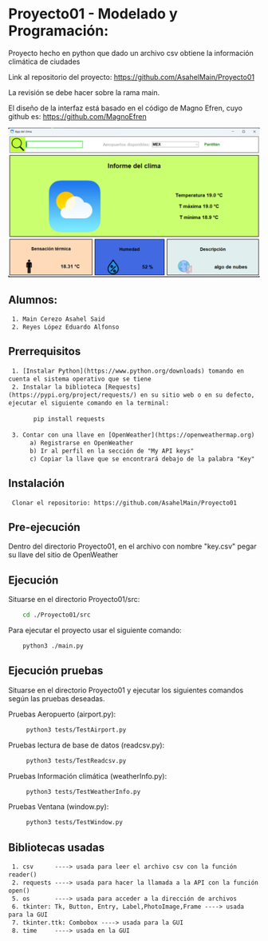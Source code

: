 # Proyecto01 - Modelado y Programación:
Proyecto hecho en python que dado un archivo csv obtiene la información climática de ciudades

Link al repositorio del proyecto: https://github.com/AsahelMain/Proyecto01

La revisión se debe hacer sobre la rama main.

El diseño de la interfaz está basado en el código de Magno Efren, cuyo github es: https://github.com/MagnoEfren

![weather-app](./src/images/weather-image.png)

## Alumnos:
     1. Main Cerezo Asahel Said 
     2. Reyes López Eduardo Alfonso 

## Prerrequisitos
     1. [Instalar Python](https://www.python.org/downloads) tomando en cuenta el sistema operativo que se tiene 
     2. Instalar la biblioteca [Requests](https://pypi.org/project/requests/) en su sitio web o en su defecto, ejecutar el siguiente comando en la terminal:

           pip install requests 

     3. Contar con una llave en [OpenWeather](https://openweathermap.org)
          a) Registrarse en OpenWeather 
          b) Ir al perfil en la sección de "My API keys"
          c) Copiar la llave que se encontrará debajo de la palabra "Key"

## Instalación
     Clonar el repositorio: https://github.com/AsahelMain/Proyecto01

## Pre-ejecución

Dentro del directorio Proyecto01, en el archivo con nombre "key.csv" pegar su llave del sitio de OpenWeather

## Ejecución

Situarse en el directorio Proyecto01/src:
```bash
    cd ./Proyecto01/src
```
Para ejecutar el proyecto usar el siguiente comando:
```bash
    python3 ./main.py
```

## Ejecución pruebas

Situarse en el directorio Proyecto01 y ejecutar los siguientes comandos según las pruebas deseadas.

Pruebas Aeropuerto (airport.py):
```bash
     python3 tests/TestAirport.py
```

Pruebas lectura de base de datos (readcsv.py):
```bash
     python3 tests/TestReadcsv.py
```

Pruebas Información climática (weatherInfo.py):
```bash
     python3 tests/TestWeatherInfo.py
```

Pruebas Ventana (window.py):
```bash
     python3 tests/TestWindow.py
```

## Bibliotecas usadas
     1. csv      ----> usada para leer el archivo csv con la función reader()
     2. requests ----> usada para hacer la llamada a la API con la función open()
     5. os       ----> usada para acceder a la dirección de archivos
     6. tkinter: Tk, Button, Entry, Label,PhotoImage,Frame ----> usada para la GUI
     7. tkinter.ttk: Combobox ----> usada para la GUI
     8. time     ----> usada en la GUI



